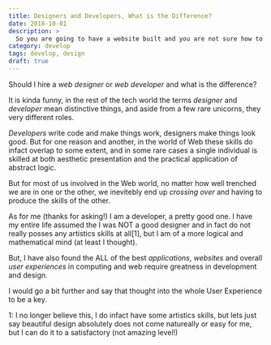 ```yaml
---
title: Designers and Developers, What is the Difference?
date: 2018-10-01
description: >
  So you are going to have a website built and you are not sure how to hire?  A website designer, a developer? What is the difference? We will cover these differences in this article.
category: develop
tags: develop, design
draft: true
---
```


Should I hire a _web designer_ or _web developer_ and what is the difference?

It is kinda funny, in the rest of the tech world the terms _designer_
and _developer_ mean distinctive things, and aside from a few rare
unicorns, they very different roles.

_Developers_ write code and make things work, designers make things
look good. But for one reason and another, in the world of Web these
skills do infact overlap to some extent, and in some rare cases a
single individual is skilled at both aesthetic presentation and the
practical application of abstract logic.

But for most of us involved in the Web world, no matter how well
trenched we are in one or the other, we inevitebly end up _crossing
over_ and having to produce the skills of the other.

As for me (thanks for asking!) I am a developer, a pretty good one. I
have my entire life assumed the I was NOT a good designer and in fact
do not really posses any artistics skills at all[1], but I am of a
more logical and mathematical mind (at least I thought).

But, I have also found the ALL of the best _applications_, _websites_
and overall _user experiences_ in computing and web require greatness
in development and design.

I would go a bit further and say that thought into the whole User
Experience to be a key.

1: I no longer believe this, I do infact have some artistics skills,
but lets just say beautiful design absolutely does not come natureally
or easy for me, but I can do it to a satisfactory (not amazing level!)
